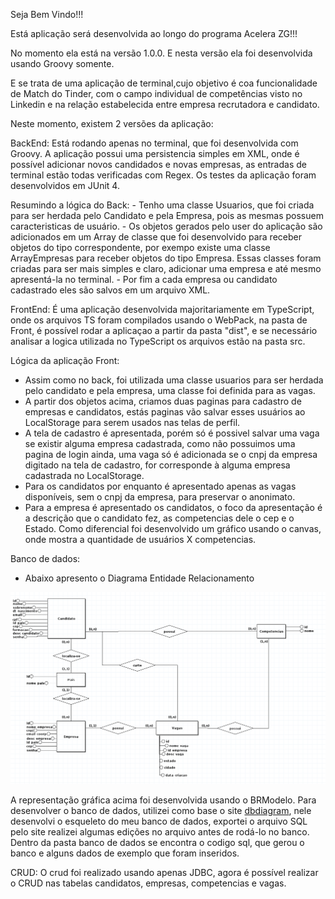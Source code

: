 Seja Bem Vindo!!!

Está aplicação será desenvolvida ao longo do programa Acelera ZG!!!

No momento ela está na versão 1.0.0. E nesta versão ela foi desenvolvida usando Groovy somente.

E se trata de uma aplicação de terminal,cujo objetivo é coa funcionalidade de Match do Tinder, com o campo individual de competências visto no Linkedin e na relação estabelecida entre empresa recrutadora e candidato.

Neste momento, existem 2 versões da aplicação:

BackEnd: Está rodando apenas no terminal, que foi desenvolvida com Groovy. A aplicação possui uma persistencia simples em XML, onde é possível adicionar novos candidados e novas empresas, as entradas de terminal estão todas verificadas com Regex. Os testes da aplicação foram desenvolvidos em JUnit 4.

Resumindo a lógica do Back:
    - Tenho uma classe Usuarios, que foi criada para ser herdada pelo Candidato e pela Empresa, pois as mesmas possuem caracteristicas de usuário.
    - Os objetos gerados pelo user do aplicação são adicionados em um Array de classe que foi desenvolvido para receber objetos do tipo correspondente, por exempo existe uma classe ArrayEmpresas para receber objetos do tipo Empresa. Essas classes foram criadas para ser mais simples e claro, adicionar uma empresa e até mesmo apresentá-la no terminal.
    - Por fim a cada empresa ou candidato cadastrado eles são salvos em um arquivo XML.

FrontEnd: É uma aplicação desenvolvida majoritariamente em TypeScript, onde os arquivos TS foram compilados usando o WebPack, na pasta de Front, é possível rodar a aplicaçao a partir da pasta "dist", e se necessário analisar a logica utilizada no TypeScript os arquivos estão na pasta src.

Lógica da aplicação Front:
- Assim como no back, foi utilizada uma classe usuarios para ser herdada pelo candidato e pela empresa, uma classe foi definida para as vagas.
- A partir dos objetos acima, criamos duas paginas para cadastro de empresas e candidatos, estás paginas vão salvar esses usuários ao LocalStorage para serem usados nas telas de perfil.
- A tela de cadastro é apresentada, porém só é possivel salvar uma vaga se existir alguma empresa cadastrada, como não possuimos uma pagina de login ainda, uma vaga só é adicionada se o cnpj da empresa digitado na tela de cadastro, for corresponde à alguma empresa cadastrada no LocalStorage.
- Para os candidatos por enquanto é apresentado apenas as vagas disponíveis, sem o cnpj da empresa, para preservar o anonimato.
- Para a empresa é apresentado os candidatos, o foco da apresentação é a descrição que o candidato fez, as competencias dele o cep e o Estado. Como diferencial foi desenvolvido um gráfico usando o canvas, onde mostra a quantidade de usuários X competencias.
    
Banco de dados:

 - Abaixo apresento o Diagrama Entidade Relacionamento

![alt text](BancoDeDados/Linketinder_DER.png)

A representação gráfica acima foi desenvolvida usando o BRModelo. Para desenvolver o banco de dados, utilizei como base o site [dbdiagram](https://dbdiagram.io), nele desenvolvi o esqueleto do meu banco de dados, exportei o arquivo SQL pelo site realizei algumas edições no arquivo antes de rodá-lo no banco.
Dentro da pasta banco de dados se encontra o codigo sql, que gerou o banco e alguns dados de exemplo que foram inseridos.

CRUD: O crud foi realizado usando apenas JDBC, agora é possível realizar o CRUD nas tabelas candidatos, empresas, competencias e vagas.
